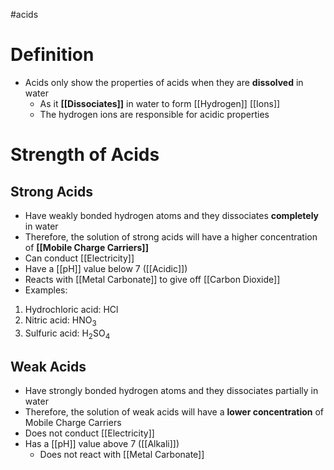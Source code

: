 #acids 
# Definition
- Acids only show the properties of acids when they are **dissolved** in water
	- As it **[[Dissociates]]** in water to form [[Hydrogen]] [[Ions]]
	- The hydrogen ions are responsible for acidic properties

# Strength of Acids
## Strong Acids
- Have weakly bonded hydrogen atoms and they dissociates **completely** in water
- Therefore, the solution of strong acids will have a higher concentration of **[[Mobile Charge Carriers]]**
- Can conduct [[Electricity]]
- Have a [[pH]] value below 7 ([[Acidic]])
- Reacts with [[Metal Carbonate]] to give off [[Carbon Dioxide]]
- Examples:
1.  Hydrochloric acid: HCl 
2.  Nitric acid: HNO<sub>3 </sub>
3.  Sulfuric acid: H<sub>2</sub>SO<sub>4</sub>

## Weak Acids
- Have strongly bonded hydrogen atoms and they dissociates partially in water
- Therefore, the solution of weak acids will have a **lower concentration** of Mobile Charge Carriers
- Does not conduct [[Electricity]]
- Has a [[pH]] value above 7 ([[Alkali]])
	- Does not react with [[Metal Carbonate]]
